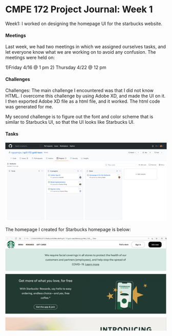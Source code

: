 # CMPE 172 Project Journal: Week 1

Week1: I worked on designing the homepage UI for the starbucks website. 
#### Meetings
Last week, we had two meetings in which we assigned ourselves tasks, and let everyone know what we are working on to avoid any confusion.
The meetings were held on: 

1)Friday 4/16 @ 1 pm
2) Thursday 4/22 @ 12 pm
 
#### Challenges
Challenges: The main challenge I encountered was that I did not know HTML. I overcome this challenge by using Adobe XD, and made the UI on it. I then exported Adobe XD file as a html file, and it worked. The html code was generated for me.

My second challenge is to figure out the font and color scheme that is similar to Starbucks UI, so that the UI looks like Starbucks UI.

#### Tasks
![](Images/Card_Umer.PNG)

The homepage I created for Starbucks homepage is below:

![](Images/Hompage.PNG)
